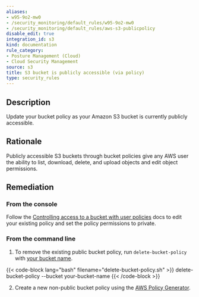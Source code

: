 ```yaml
---
aliases:
- w95-9o2-mw0
- /security_monitoring/default_rules/w95-9o2-mw0
- /security_monitoring/default_rules/aws-s3-publicpolicy
disable_edit: true
integration_id: s3
kind: documentation
rule_category:
- Posture Management (Cloud)
- Cloud Security Management
source: s3
title: S3 bucket is publicly accessible (via policy)
type: security_rules
---
```


## Description

Update your bucket policy as your Amazon S3 bucket is currently publicly accessible.

## Rationale

Publicly accessible S3 buckets through bucket policies give any AWS user the ability to list, download, delete, and upload objects and edit object permissions.

## Remediation

### From the console

Follow the [Controlling access to a bucket with user policies][1] docs to edit your existing policy and set the policy permissions to private.

### From the command line

1. To remove the existing public bucket policy, run `delete-bucket-policy` with [your bucket name][2].

  {{< code-block lang="bash" filename="delete-bucket-policy.sh" >}}
  delete-bucket-policy
  --bucket your-bucket-name
  {{< /code-block >}}

2. Create a new non-public bucket policy using the [AWS Policy Generator][3].

[1]: https://docs.aws.amazon.com/AmazonS3/latest/userguide/walkthrough1.html
[2]: https://awscli.amazonaws.com/v2/documentation/api/latest/reference/s3api/delete-bucket-policy.html#synopsis
[3]: http://awspolicygen.s3.amazonaws.com/policygen.html
